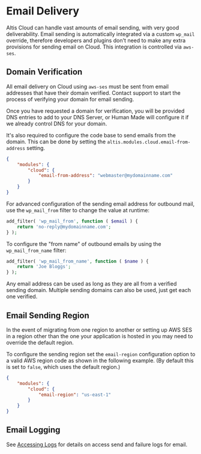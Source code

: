 # Email Delivery

Altis Cloud can handle vast amounts of email sending, with very good deliverability. Email sending is automatically integrated via a custom `wp_mail` override, therefore developers and plugins don't need to make any extra provisions for sending email on Cloud. This integration is controlled via `aws-ses`.

## Domain Verification

All email delivery on Cloud using `aws-ses` must be sent from email addresses that have their domain verified. Contact support to start the process of verifying your domain for email sending.

Once you have requested a domain for verification, you will be provided DNS entries to add to your DNS Server, or Human Made will configure it if we already control DNS for your domain.

It's also required to configure the code base to send emails from the domain. This can be done by setting the `altis.modules.cloud.email-from-address` setting.

```json
{
	"modules": {
		"cloud": {
			"email-from-address": "webmaster@mydomainname.com"
		}
	}
}
```

For advanced configuration of the sending email address for outbound mail, use the `wp_mail_from` filter to change the value at runtime:

```php
add_filter( 'wp_mail_from', function ( $email ) {
	return 'no-reply@mydomainname.com';
} );
```

To configure the "from name" of outbound emails by using the `wp_mail_from_name` filter:

```php
add_filter( 'wp_mail_from_name', function ( $name ) {
	return 'Joe Bloggs';
} );
```

Any email address can be used as long as they are all from a verified sending domain. Multiple sending domains can also be used, just get each one verified.

## Email Sending Region

In the event of migrating from one region to another or setting up AWS SES in a region other than the one your application is hosted in you may need to override the default region.

To configure the sending region set the `email-region` configuration option to a valid AWS region code as shown in the following example. (By default this is set to `false`, which uses the default region.)

```json
{
	"modules": {
		"cloud": {
			"email-region": "us-east-1"
		}
	}
}
```

## Email Logging

See [Accessing Logs](./dashboard/logs.md) for details on access send and failure logs for email.
